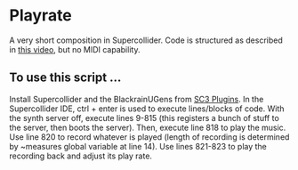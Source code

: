 # Playrate
A very short composition in Supercollider. Code is structured as described in [this video](https://youtu.be/P85X1Ut3Hfc), but no MIDI capability.

## To use this script ...
Install Supercollider and the BlackrainUGens from [SC3 Plugins](https://github.com/supercollider/sc3-plugins). In the Supercollider IDE, ctrl + enter is used to execute lines/blocks of code. With the synth server off, execute lines 9-815 (this registers a bunch of stuff to the server, then boots the server). Then, execute line 818 to play the music. Use line 820 to record whatever is played (length of recording is determined by ~measures global variable at line 14). Use lines 821-823 to play the recording back and adjust its play rate.
